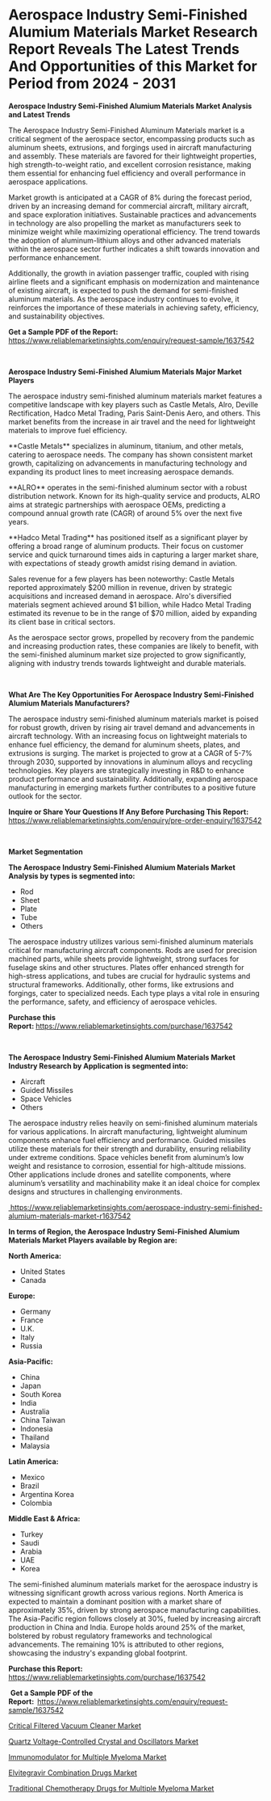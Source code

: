 <p><h1>Aerospace Industry Semi-Finished Alumium Materials Market Research Report Reveals The Latest Trends And Opportunities of this Market for Period from 2024 - 2031</h1></p><p><strong>Aerospace Industry Semi-Finished Alumium Materials Market Analysis and Latest Trends</strong></p>
<p><p>The Aerospace Industry Semi-Finished Aluminum Materials market is a critical segment of the aerospace sector, encompassing products such as aluminum sheets, extrusions, and forgings used in aircraft manufacturing and assembly. These materials are favored for their lightweight properties, high strength-to-weight ratio, and excellent corrosion resistance, making them essential for enhancing fuel efficiency and overall performance in aerospace applications.</p><p>Market growth is anticipated at a CAGR of 8% during the forecast period, driven by an increasing demand for commercial aircraft, military aircraft, and space exploration initiatives. Sustainable practices and advancements in technology are also propelling the market as manufacturers seek to minimize weight while maximizing operational efficiency. The trend towards the adoption of aluminum-lithium alloys and other advanced materials within the aerospace sector further indicates a shift towards innovation and performance enhancement.</p><p>Additionally, the growth in aviation passenger traffic, coupled with rising airline fleets and a significant emphasis on modernization and maintenance of existing aircraft, is expected to push the demand for semi-finished aluminum materials. As the aerospace industry continues to evolve, it reinforces the importance of these materials in achieving safety, efficiency, and sustainability objectives.</p></p>
<p><strong>Get a Sample PDF of the Report:&nbsp;</strong> <a href="https://www.reliablemarketinsights.com/enquiry/request-sample/1637542?utm_campaign=1789&utm_medium=2&utm_source=Github&utm_content=ia&utm_term=07122024&utm_id=aerospace-industry-semi-finished-alumium-materials">https://www.reliablemarketinsights.com/enquiry/request-sample/1637542</a></p>
<p>&nbsp;</p>
<p><strong>Aerospace Industry Semi-Finished Alumium Materials Major Market Players</strong></p>
<p><p>The aerospace industry semi-finished aluminum materials market features a competitive landscape with key players such as Castle Metals, Alro, Deville Rectification, Hadco Metal Trading, Paris Saint-Denis Aero, and others. This market benefits from the increase in air travel and the need for lightweight materials to improve fuel efficiency.</p><p>**Castle Metals** specializes in aluminum, titanium, and other metals, catering to aerospace needs. The company has shown consistent market growth, capitalizing on advancements in manufacturing technology and expanding its product lines to meet increasing aerospace demands. </p><p>**ALRO** operates in the semi-finished aluminum sector with a robust distribution network. Known for its high-quality service and products, ALRO aims at strategic partnerships with aerospace OEMs, predicting a compound annual growth rate (CAGR) of around 5% over the next five years.</p><p>**Hadco Metal Trading** has positioned itself as a significant player by offering a broad range of aluminum products. Their focus on customer service and quick turnaround times aids in capturing a larger market share, with expectations of steady growth amidst rising demand in aviation.</p><p>Sales revenue for a few players has been noteworthy: Castle Metals reported approximately $200 million in revenue, driven by strategic acquisitions and increased demand in aerospace. Alro's diversified materials segment achieved around $1 billion, while Hadco Metal Trading estimated its revenue to be in the range of $70 million, aided by expanding its client base in critical sectors. </p><p>As the aerospace sector grows, propelled by recovery from the pandemic and increasing production rates, these companies are likely to benefit, with the semi-finished aluminum market size projected to grow significantly, aligning with industry trends towards lightweight and durable materials.</p></p>
<p>&nbsp;</p>
<p><strong>What Are The Key Opportunities For Aerospace Industry Semi-Finished Alumium Materials Manufacturers?</strong></p>
<p><p>The aerospace industry semi-finished aluminum materials market is poised for robust growth, driven by rising air travel demand and advancements in aircraft technology. With an increasing focus on lightweight materials to enhance fuel efficiency, the demand for aluminum sheets, plates, and extrusions is surging. The market is projected to grow at a CAGR of 5-7% through 2030, supported by innovations in aluminum alloys and recycling technologies. Key players are strategically investing in R&D to enhance product performance and sustainability. Additionally, expanding aerospace manufacturing in emerging markets further contributes to a positive future outlook for the sector.</p></p>
<p><strong>Inquire or Share Your Questions If Any Before Purchasing This Report:</strong> <a href="https://www.reliablemarketinsights.com/enquiry/pre-order-enquiry/1637542?utm_campaign=1789&utm_medium=2&utm_source=Github&utm_content=ia&utm_term=07122024&utm_id=aerospace-industry-semi-finished-alumium-materials">https://www.reliablemarketinsights.com/enquiry/pre-order-enquiry/1637542</a></p>
<p>&nbsp;</p>
<p><strong>Market Segmentation</strong></p>
<p><strong>The Aerospace Industry Semi-Finished Alumium Materials Market Analysis by types is segmented into:</strong></p>
<p><ul><li>Rod</li><li>Sheet</li><li>Plate</li><li>Tube</li><li>Others</li></ul></p>
<p><p>The aerospace industry utilizes various semi-finished aluminum materials critical for manufacturing aircraft components. Rods are used for precision machined parts, while sheets provide lightweight, strong surfaces for fuselage skins and other structures. Plates offer enhanced strength for high-stress applications, and tubes are crucial for hydraulic systems and structural frameworks. Additionally, other forms, like extrusions and forgings, cater to specialized needs. Each type plays a vital role in ensuring the performance, safety, and efficiency of aerospace vehicles.</p></p>
<p><strong>Purchase this Report:&nbsp;</strong><a href="https://www.reliablemarketinsights.com/purchase/1637542?utm_campaign=1789&utm_medium=2&utm_source=Github&utm_content=ia&utm_term=07122024&utm_id=aerospace-industry-semi-finished-alumium-materials">https://www.reliablemarketinsights.com/purchase/1637542</a></p>
<p>&nbsp;</p>
<p><strong>The Aerospace Industry Semi-Finished Alumium Materials Market Industry Research by Application is segmented into:</strong></p>
<p><ul><li>Aircraft</li><li>Guided Missiles</li><li>Space Vehicles</li><li>Others</li></ul></p>
<p><p>The aerospace industry relies heavily on semi-finished aluminum materials for various applications. In aircraft manufacturing, lightweight aluminum components enhance fuel efficiency and performance. Guided missiles utilize these materials for their strength and durability, ensuring reliability under extreme conditions. Space vehicles benefit from aluminum’s low weight and resistance to corrosion, essential for high-altitude missions. Other applications include drones and satellite components, where aluminum’s versatility and machinability make it an ideal choice for complex designs and structures in challenging environments.</p></p>
<p><a href="https://www.reliablemarketinsights.com/aerospace-industry-semi-finished-alumium-materials-market-r1637542?utm_campaign=1789&utm_medium=2&utm_source=Github&utm_content=ia&utm_term=07122024&utm_id=aerospace-industry-semi-finished-alumium-materials">&nbsp;https://www.reliablemarketinsights.com/aerospace-industry-semi-finished-alumium-materials-market-r1637542</a></p>
<p><strong>In terms of Region, the Aerospace Industry Semi-Finished Alumium Materials Market Players available by Region are:</strong></p>
<p>
    <p> <strong> North America: </strong>
        <ul>
            <li>United States</li>
            <li>Canada</li>
        </ul>
        </p> 
    <p> <strong> Europe: </strong>
        <ul>
            <li>Germany</li>
            <li>France</li>
            <li>U.K.</li>
            <li>Italy</li>
            <li>Russia</li>
        </ul>
        </p> 
    <p> <strong> Asia-Pacific: </strong>
        <ul>
            <li>China</li>
            <li>Japan</li>
            <li>South Korea</li>
            <li>India</li>
            <li>Australia</li>
            <li>China Taiwan</li>
            <li>Indonesia</li>
            <li>Thailand</li>
            <li>Malaysia</li>
        </ul>
        </p> 
    <p> <strong> Latin America: </strong>
        <ul>
            <li>Mexico</li>
            <li>Brazil</li>
            <li>Argentina Korea</li>
            <li>Colombia</li>
        </ul>
        </p> 
    <p> <strong> Middle East & Africa: </strong>
        <ul>
            <li>Turkey</li>
            <li>Saudi</li>
            <li>Arabia</li>
            <li>UAE</li>
            <li>Korea</li>
        </ul>
    </p>
    </p>
<p><p>The semi-finished aluminum materials market for the aerospace industry is witnessing significant growth across various regions. North America is expected to maintain a dominant position with a market share of approximately 35%, driven by strong aerospace manufacturing capabilities. The Asia-Pacific region follows closely at 30%, fueled by increasing aircraft production in China and India. Europe holds around 25% of the market, bolstered by robust regulatory frameworks and technological advancements. The remaining 10% is attributed to other regions, showcasing the industry's expanding global footprint.</p></p>
<p><strong>Purchase this Report: </strong><a href="https://www.reliablemarketinsights.com/purchase/1637542?utm_campaign=1789&utm_medium=2&utm_source=Github&utm_content=ia&utm_term=07122024&utm_id=aerospace-industry-semi-finished-alumium-materials">https://www.reliablemarketinsights.com/purchase/1637542</a></p>
<p>&nbsp;<strong>Get a Sample PDF of the Report:&nbsp;&nbsp;</strong><a href="https://www.reliablemarketinsights.com/enquiry/request-sample/1637542?utm_campaign=1789&utm_medium=2&utm_source=Github&utm_content=ia&utm_term=07122024&utm_id=aerospace-industry-semi-finished-alumium-materials">https://www.reliablemarketinsights.com/enquiry/request-sample/1637542</a></p>
<p><strong></strong></p>
<p><p><a href="https://issuu.com/reportprime-2/docs/critical-filtered-vacuum-cleaner-market-size-2030.?utm_campaign=1789&utm_medium=2&utm_source=Github&utm_content=ia&utm_term=07122024&utm_id=aerospace-industry-semi-finished-alumium-materials">Critical Filtered Vacuum Cleaner Market</a></p><p><a href="https://issuu.com/reportprime-2/docs/quartz-voltage-controlled-crystal-and-oscillators-?utm_campaign=1789&utm_medium=2&utm_source=Github&utm_content=ia&utm_term=07122024&utm_id=aerospace-industry-semi-finished-alumium-materials">Quartz Voltage-Controlled Crystal and Oscillators Market</a></p><p><a href="https://www.linkedin.com/pulse/compreh-proposis-fbaif?utm_campaign=1789&utm_medium=2&utm_source=Github&utm_content=ia&utm_term=07122024&utm_id=aerospace-industry-semi-finished-alumium-materials">Immunomodulator for Multiple Myeloma Market</a></p><p><a href="https://www.linkedin.com/pulse/report-impact-latest-trends-elvitegravir-combination-drugs-kiife?utm_campaign=1789&utm_medium=2&utm_source=Github&utm_content=ia&utm_term=07122024&utm_id=aerospace-industry-semi-finished-alumium-materials">Elvitegravir Combination Drugs Market</a></p><p><a href="https://www.linkedin.com/pulse/t-insight-dial-ziosf?utm_campaign=1789&utm_medium=2&utm_source=Github&utm_content=ia&utm_term=07122024&utm_id=aerospace-industry-semi-finished-alumium-materials">Traditional Chemotherapy Drugs for Multiple Myeloma Market</a></p></p>